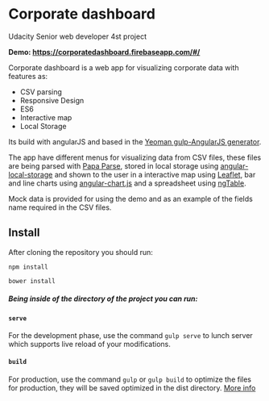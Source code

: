 # Corporate dashboard

Udacity Senior web developer 4st project

**Demo: https://corporatedashboard.firebaseapp.com/#/**

Corporate dashboard is a web app for visualizing corporate data with features as:
* CSV parsing
* Responsive Design
* ES6
* Interactive map
* Local Storage

Its build with angularJS and based in the [Yeoman gulp-AngularJS generator](https://github.com/Swiip/generator-gulp-angular).

The app have different menus for visualizing data from CSV files, these files are being parsed with [Papa Parse](http://papaparse.com/),
stored in local storage using [angular-local-storage](https://github.com/grevory/angular-local-storage) and shown to the
user in a interactive map using [Leaflet](http://leafletjs.com/), bar and line charts using [angular-chart.js](https://jtblin.github.io/angular-chart.js/)
and a spreadsheet using [ngTable](http://ng-table.com/).

Mock data is provided for using the demo and as an example of the fields name required in the CSV files.


## Install

After cloning the repository you should run:

`npm install`

`bower install`


##### Being inside of the directory of the project you can run:


#### `serve`

For the development phase, use the command `gulp serve` to lunch server which supports live reload of your modifications.


#### `build`

For production, use the command `gulp` or `gulp build` to optimize the files for production, they will be saved optimized in the dist directory.
[More info](https://github.com/Swiip/generator-gulp-angular/blob/master/docs/user-guide.md#optimization-process)


